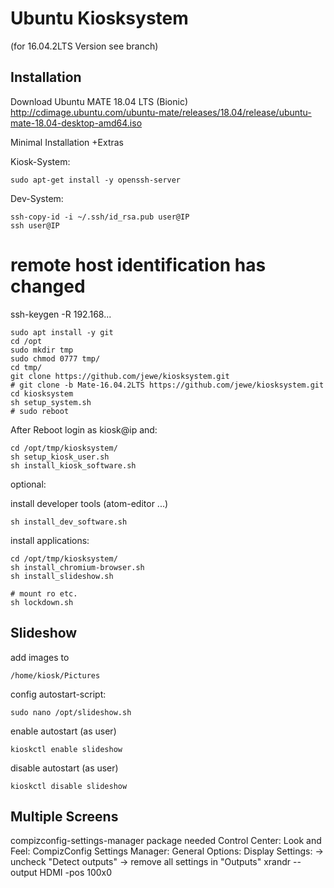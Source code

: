 # Ubuntu Kiosksystem
(for 16.04.2LTS Version see branch)

## Installation
Download Ubuntu MATE 18.04 LTS (Bionic)
http://cdimage.ubuntu.com/ubuntu-mate/releases/18.04/release/ubuntu-mate-18.04-desktop-amd64.iso

Minimal Installation
+Extras


Kiosk-System: 
```
sudo apt-get install -y openssh-server
```

Dev-System: 
```
ssh-copy-id -i ~/.ssh/id_rsa.pub user@IP
ssh user@IP
```
# remote host identification has changed
ssh-keygen -R 192.168...


```
sudo apt install -y git
cd /opt
sudo mkdir tmp
sudo chmod 0777 tmp/
cd tmp/
git clone https://github.com/jewe/kiosksystem.git
# git clone -b Mate-16.04.2LTS https://github.com/jewe/kiosksystem.git
cd kiosksystem
sh setup_system.sh
# sudo reboot
```

After Reboot login as kiosk@ip and:
```
cd /opt/tmp/kiosksystem/
sh setup_kiosk_user.sh
sh install_kiosk_software.sh
```

optional:

install developer tools (atom-editor ...)
```
sh install_dev_software.sh
```

install applications:
```
cd /opt/tmp/kiosksystem/
sh install_chromium-browser.sh
sh install_slideshow.sh

# mount ro etc.
sh lockdown.sh
```

## Slideshow

add images to
```
/home/kiosk/Pictures
```

config autostart-script:
```
sudo nano /opt/slideshow.sh
```

enable autostart (as user)
```
kioskctl enable slideshow
```

disable autostart (as user)
```
kioskctl disable slideshow
```


## Multiple Screens
compizconfig-settings-manager package needed
Control Center: Look and Feel: CompizConfig Settings Manager: General Options: Display Settings:
-> uncheck "Detect outputs"
-> remove all settings in "Outputs"
xrandr --output HDMI -pos 100x0


